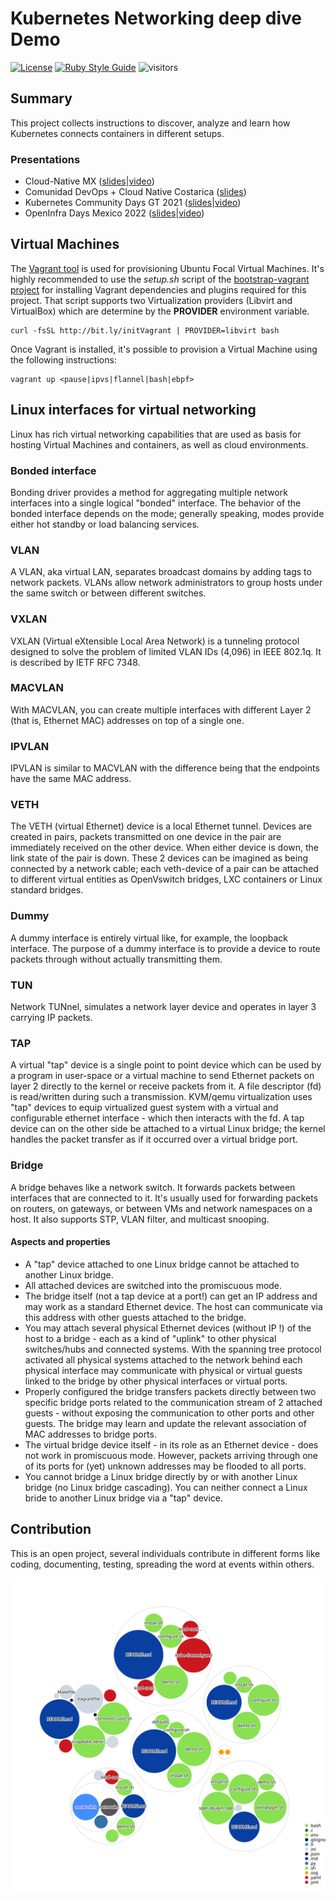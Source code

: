 # Kubernetes Networking deep dive Demo
<!-- markdown-link-check-disable-next-line -->
[![License](https://img.shields.io/badge/License-Apache%202.0-blue.svg)](https://opensource.org/licenses/Apache-2.0)
[![Ruby Style Guide](https://img.shields.io/badge/code_style-rubocop-brightgreen.svg)](https://github.com/rubocop/rubocop)
![visitors](https://visitor-badge.glitch.me/badge?page_id=electrocucaracha.k8s-NetworkingDeepDive-demo)

## Summary

This project collects instructions to discover, analyze and learn how
Kubernetes connects containers in different setups.

### Presentations

- Cloud-Native MX ([slides](https://www.slideshare.net/VictorMorales34/pod-sandbox-workflow-creation-from-dockershim)|[video](https://youtu.be/Gi_IBnyiAgw?t=2613))
- Comunidad DevOps + Cloud Native Costarica ([slides](https://www.slideshare.net/VictorMorales34/deep-dive-networking))
- Kubernetes Community Days GT 2021 ([slides](https://www.slideshare.net/VictorMorales34/understanding-kube-proxy-in-ipvs-mode)|[video](https://youtu.be/fT94W7kvdx4))
- OpenInfra Days Mexico 2022 ([slides](https://www.slideshare.net/VictorMorales34/deciphering-kubernetes-networking)|[video](https://www.youtube.com/watch?v=OuuM0H_5_sI))

## Virtual Machines

The [Vagrant tool][1] is used for provisioning Ubuntu Focal Virtual
Machines. It's highly recommended to use the  *setup.sh* script
of the [bootstrap-vagrant project][2] for installing Vagrant
dependencies and plugins required for this project. That script
supports two Virtualization providers (Libvirt and VirtualBox) which
are determine by the **PROVIDER** environment variable.

    curl -fsSL http://bit.ly/initVagrant | PROVIDER=libvirt bash

Once Vagrant is installed, it's possible to provision a Virtual
Machine using the following instructions:

    vagrant up <pause|ipvs|flannel|bash|ebpf>

## Linux interfaces for virtual networking

Linux has rich virtual networking capabilities that are used as basis for
hosting Virtual Machines and containers, as well as cloud environments.

### Bonded interface

Bonding driver provides a method for aggregating multiple network interfaces
into a single logical "bonded" interface. The behavior of the bonded interface
depends on the mode; generally speaking, modes provide either hot standby or
load balancing services.

### VLAN

A VLAN, aka virtual LAN, separates broadcast domains by adding tags to network
packets. VLANs allow network administrators to group hosts under the same switch
or between different switches.

### VXLAN

VXLAN (Virtual eXtensible Local Area Network) is a tunneling protocol designed
to solve the problem of limited VLAN IDs (4,096) in IEEE 802.1q. It is described
by IETF RFC 7348.

### MACVLAN

With MACVLAN, you can create multiple interfaces with different Layer 2 (that
is, Ethernet MAC) addresses on top of a single one.

### IPVLAN

IPVLAN is similar to MACVLAN with the difference being that the endpoints have
the same MAC address.

### VETH

The VETH (virtual Ethernet) device is a local Ethernet tunnel. Devices are
created in pairs, packets transmitted on one device in the pair are immediately
received on the other device. When either device is down, the link state of the
pair is down. These 2 devices can be imagined as being connected by a network
cable; each veth-device of a pair can be attached to different virtual entities
as OpenVswitch bridges, LXC containers or Linux standard bridges.

### Dummy

A dummy interface is entirely virtual like, for example, the loopback interface.
The purpose of a dummy interface is to provide a device to route packets through
without actually transmitting them.

### TUN

Network TUNnel, simulates a network layer device and operates in layer 3
carrying IP packets.

### TAP

A virtual "tap" device is a single point to point device which can be used by a
program in user-space or a virtual machine to send Ethernet packets on layer 2
directly to the kernel or receive packets from it. A file descriptor (fd) is
read/written during such a transmission. KVM/qemu virtualization uses "tap"
devices to equip virtualized guest system with a virtual and configurable
ethernet interface - which then interacts with the fd. A tap device can on
the other side be attached to a virtual Linux bridge; the kernel handles the
packet transfer as if it occurred over a virtual bridge port.

### Bridge

A bridge behaves like a network switch. It forwards packets between interfaces
that are connected to it. It's usually used for forwarding packets on routers,
on gateways, or between VMs and network namespaces on a host. It also supports
STP, VLAN filter, and multicast snooping.

#### Aspects and properties

- A "tap" device attached to one Linux bridge cannot be attached to another
  Linux bridge.
- All attached devices are switched into the promiscuous mode.
- The bridge itself (not a tap device at a port!) can get an IP address and may
  work as a standard Ethernet device. The host can communicate via this address
  with other guests attached to the bridge.
- You may attach several physical Ethernet devices (without IP !) of the host to
  a bridge - each as a kind of "uplink" to other physical switches/hubs and
  connected systems. With the spanning tree protocol activated all physical
  systems attached to the network behind each physical interface may communicate
  with physical or virtual guests linked to the bridge by other physical
  interfaces or virtual ports.
- Properly configured the bridge transfers packets directly between two specific
  bridge ports related to the communication stream of 2 attached guests -
  without exposing the communication to other ports and other guests. The bridge
  may learn and update the relevant association of MAC addresses to bridge
  ports.
- The virtual bridge device itself - in its role as an Ethernet device - does
  not work in promiscuous mode. However, packets arriving through one of its
  ports for (yet) unknown addresses may be flooded to all ports.
- You cannot bridge a Linux bridge directly by or with another Linux bridge (no
  Linux bridge cascading). You can neither connect a Linux bride to another
  Linux bridge via a "tap" device.

## Contribution

This is an open project, several individuals contribute in different forms like
coding, documenting, testing, spreading the word at events within others.

![Visualization of the codebase](./codebase-structure.svg)

[1]: https://www.vagrantup.com/
[2]: https://github.com/electrocucaracha/bootstrap-vagrant
